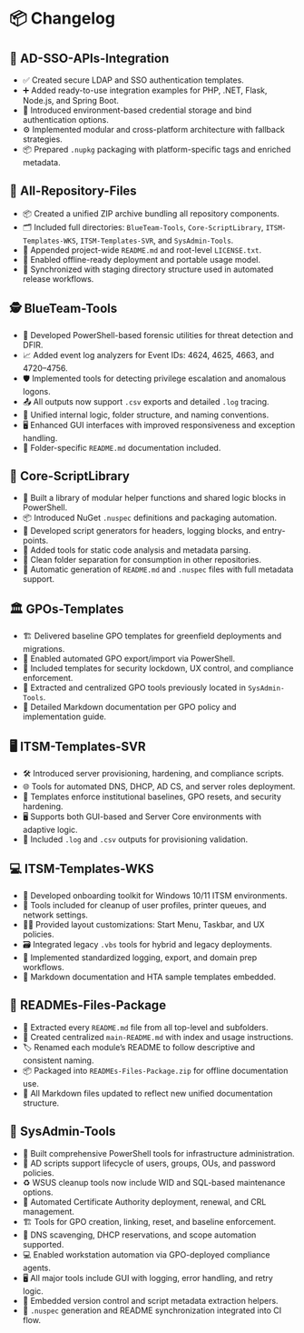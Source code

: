 # 📦 Changelog

## 🔗 AD-SSO-APIs-Integration

- ✅ Created secure LDAP and SSO authentication templates.
- ➕ Added ready-to-use integration examples for PHP, .NET, Flask, Node.js, and Spring Boot.
- 🔐 Introduced environment-based credential storage and bind authentication options.
- ⚙️ Implemented modular and cross-platform architecture with fallback strategies.
- 📦 Prepared `.nupkg` packaging with platform-specific tags and enriched metadata.

## 🧳 All-Repository-Files

- 📦 Created a unified ZIP archive bundling all repository components.
- 🗂️ Included full directories: `BlueTeam-Tools`, `Core-ScriptLibrary`, `ITSM-Templates-WKS`,
  `ITSM-Templates-SVR`, and `SysAdmin-Tools`.
- 📃 Appended project-wide `README.md` and root-level `LICENSE.txt`.
- 🚀 Enabled offline-ready deployment and portable usage model.
- 🧱 Synchronized with staging directory structure used in automated release workflows.

## 🕵️ BlueTeam-Tools

- 🧪 Developed PowerShell-based forensic utilities for threat detection and DFIR.
- 📈 Added event log analyzers for Event IDs: 4624, 4625, 4663, and 4720–4756.
- 🛡️ Implemented tools for detecting privilege escalation and anomalous logons.
- 📤 All outputs now support `.csv` exports and detailed `.log` tracing.
- 🔄 Unified internal logic, folder structure, and naming conventions.
- 🖥️ Enhanced GUI interfaces with improved responsiveness and exception handling.
- 🧾 Folder-specific `README.md` documentation included.

## 🧰 Core-ScriptLibrary

- 🧩 Built a library of modular helper functions and shared logic blocks in PowerShell.
- 📦 Introduced NuGet `.nuspec` definitions and packaging automation.
- 📝 Developed script generators for headers, logging blocks, and entry-points.
- 🧪 Added tools for static code analysis and metadata parsing.
- 🧱 Clean folder separation for consumption in other repositories.
- 🧾 Automatic generation of `README.md` and `.nuspec` files with full metadata support.

## 🏛️ GPOs-Templates

- 🏗️ Delivered baseline GPO templates for greenfield deployments and migrations.
- 🔁 Enabled automated GPO export/import via PowerShell.
- 🔐 Included templates for security lockdown, UX control, and compliance enforcement.
- 🧹 Extracted and centralized GPO tools previously located in `SysAdmin-Tools`.
- 📘 Detailed Markdown documentation per GPO policy and implementation guide.

## 🖥️ ITSM-Templates-SVR

- 🛠️ Introduced server provisioning, hardening, and compliance scripts.
- 🌐 Tools for automated DNS, DHCP, AD CS, and server roles deployment.
- 🧱 Templates enforce institutional baselines, GPO resets, and security hardening.
- 🖥️ Supports both GUI-based and Server Core environments with adaptive logic.
- 💼 Included `.log` and `.csv` outputs for provisioning validation.

## 💻 ITSM-Templates-WKS

- 💼 Developed onboarding toolkit for Windows 10/11 ITSM environments.
- 🧹 Tools included for cleanup of user profiles, printer queues, and network settings.
- 🧑‍💻 Provided layout customizations: Start Menu, Taskbar, and UX policies.
- 🗃️ Integrated legacy `.vbs` tools for hybrid and legacy deployments.
- 📝 Implemented standardized logging, export, and domain prep workflows.
- 🧾 Markdown documentation and HTA sample templates embedded.

## 📄 READMEs-Files-Package

- 📄 Extracted every `README.md` file from all top-level and subfolders.
- 📘 Created centralized `main-README.md` with index and usage instructions.
- 🏷️ Renamed each module’s README to follow descriptive and consistent naming.
- 📦 Packaged into `READMEs-Files-Package.zip` for offline documentation use.
- 🔄 All Markdown files updated to reflect new unified documentation structure.

## 🧭 SysAdmin-Tools

- 🧰 Built comprehensive PowerShell tools for infrastructure administration.
- 👥 AD scripts support lifecycle of users, groups, OUs, and password policies.
- ♻️ WSUS cleanup tools now include WID and SQL-based maintenance options.
- 🔐 Automated Certificate Authority deployment, renewal, and CRL management.
- 🏗️ Tools for GPO creation, linking, reset, and baseline enforcement.
- 🧭 DNS scavenging, DHCP reservations, and scope automation supported.
- 💻 Enabled workstation automation via GPO-deployed compliance agents.
- 🖥️ All major tools include GUI with logging, error handling, and retry logic.
- 📜 Embedded version control and script metadata extraction helpers.
- 🧾 `.nuspec` generation and README synchronization integrated into CI flow.
